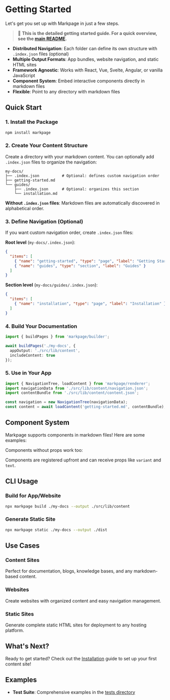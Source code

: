 # Getting Started

Let's get you set up with Markpage in just a few steps.

> 📖 **This is the detailed getting started guide. For a quick overview, see the [main README](https://github.com/mitkury/markpage/blob/main/README.md).**

- **Distributed Navigation**: Each folder can define its own structure with `.index.json` files (optional)
- **Multiple Output Formats**: App bundles, website navigation, and static HTML sites
- **Framework Agnostic**: Works with React, Vue, Svelte, Angular, or vanilla JavaScript
- **Component System**: Embed interactive components directly in markdown files
- **Flexible**: Point to any directory with markdown files

## Quick Start

### 1. Install the Package

```bash
npm install markpage
```

### 2. Create Your Content Structure

Create a directory with your markdown content. You can optionally add `.index.json` files to organize the navigation:

```
my-docs/
├── .index.json          # Optional: defines custom navigation order
├── getting-started.md
└── guides/
    ├── .index.json      # Optional: organizes this section
    └── installation.md
```

**Without `.index.json` files**: Markdown files are automatically discovered in alphabetical order.

### 3. Define Navigation (Optional)

If you want custom navigation order, create `.index.json` files:

**Root level** (`my-docs/.index.json`):
```json
{
  "items": [
    { "name": "getting-started", "type": "page", "label": "Getting Started" },
    { "name": "guides", "type": "section", "label": "Guides" }
  ]
}
```

**Section level** (`my-docs/guides/.index.json`):
```json
{
  "items": [
    { "name": "installation", "type": "page", "label": "Installation" }
  ]
}
```

### 4. Build Your Documentation

```typescript
import { buildPages } from 'markpage/builder';

await buildPages('./my-docs', {
  appOutput: './src/lib/content',
  includeContent: true
});
```

### 5. Use in Your App

```typescript
import { NavigationTree, loadContent } from 'markpage/renderer';
import navigationData from './src/lib/content/navigation.json';
import contentBundle from './src/lib/content/content.json';

const navigation = new NavigationTree(navigationData);
const content = await loadContent('getting-started.md', contentBundle);
```

## Component System

Markpage supports components in markdown files! Here are some examples:

<TestButton variant="primary" text="Primary Button" />
<TestButton variant="success" text="Success Button" />
<TestButton variant="warning" text="Warning Button" />
<TestButton variant="danger" text="Danger Button" />

Components without props work too:
<TestButton />
<TestButton />

Components are registered upfront and can receive props like `variant` and `text`.

## CLI Usage

### Build for App/Website

```bash
npx markpage build ./my-docs --output ./src/lib/content
```

### Generate Static Site

```bash
npx markpage static ./my-docs --output ./dist
```

## Use Cases

### Content Sites
Perfect for documentation, blogs, knowledge bases, and any markdown-based content.

### Websites
Create websites with organized content and easy navigation management.

### Static Sites
Generate complete static HTML sites for deployment to any hosting platform.

## What's Next?

Ready to get started? Check out the [Installation](./guides/installation.md) guide to set up your first content site!

## Examples

- **Test Suite**: Comprehensive examples in the [tests directory](https://github.com/mitkury/markpage/tree/main/packages/tests)
